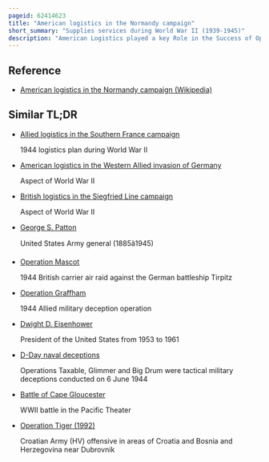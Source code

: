 ```yaml
---
pageid: 62414623
title: "American logistics in the Normandy campaign"
short_summary: "Supplies services during World War II (1939-1945)"
description: "American Logistics played a key Role in the Success of Operation Overlord, the Allied Invasion of northwest Europe during World War Ii. The Campaign officially commenced on June 6 1944 d-day and ended on July 24 the Day before the Launch of Operation Cobra. The Supply Services were formed under Command of major general John C. H. In may 1942 Lee provided logistical Support to the european Theater of Operations united States army. From february 1944 onward the Sos was increasingly referred to as the Communications Zone. Between May 1942 and May 1944, Operation Bolero, the Buildup of american Troops and Supplies in the Uk, proceeded fitfully and by June 1944 1,526,965 Us Troops were in the Uk, of whom 459,511 were Part of the Comz."
---
```


## Reference

- [American logistics in the Normandy campaign (Wikipedia)](https://en.wikipedia.org/?curid=62414623)

## Similar TL;DR

- [Allied logistics in the Southern France campaign](/tldr/en/allied-logistics-in-the-southern-france-campaign)

  1944 logistics plan during World War II

- [American logistics in the Western Allied invasion of Germany](/tldr/en/american-logistics-in-the-western-allied-invasion-of-germany)

  Aspect of World War II

- [British logistics in the Siegfried Line campaign](/tldr/en/british-logistics-in-the-siegfried-line-campaign)

  Aspect of World War II

- [George S. Patton](/tldr/en/george-s-patton)

  United States Army general (1885â1945)

- [Operation Mascot](/tldr/en/operation-mascot)

  1944 British carrier air raid against the German battleship Tirpitz

- [Operation Graffham](/tldr/en/operation-graffham)

  1944 Allied military deception operation

- [Dwight D. Eisenhower](/tldr/en/dwight-d-eisenhower)

  President of the United States from 1953 to 1961

- [D-Day naval deceptions](/tldr/en/d-day-naval-deceptions)

  Operations Taxable, Glimmer and Big Drum were tactical military deceptions conducted on 6 June 1944

- [Battle of Cape Gloucester](/tldr/en/battle-of-cape-gloucester)

  WWII battle in the Pacific Theater

- [Operation Tiger (1992)](/tldr/en/operation-tiger-1992)

  Croatian Army (HV) offensive in areas of Croatia and Bosnia and Herzegovina near Dubrovnik
